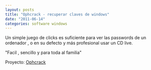 ```yaml
---
layout: posts
title: "Ophcrack - recuperar claves de windows"
date: "2011-06-14"
categories: software windows
---
```


Un simple juego de clicks es suficiente para ver las passwords de un ordenador , o en su defecto y más profesional usar un CD live.

"Facil , sencillo y para toda al familia"

Proyecto: [Ophcrack](https://ophcrack.sourceforge.net/ "Ophcrack")
